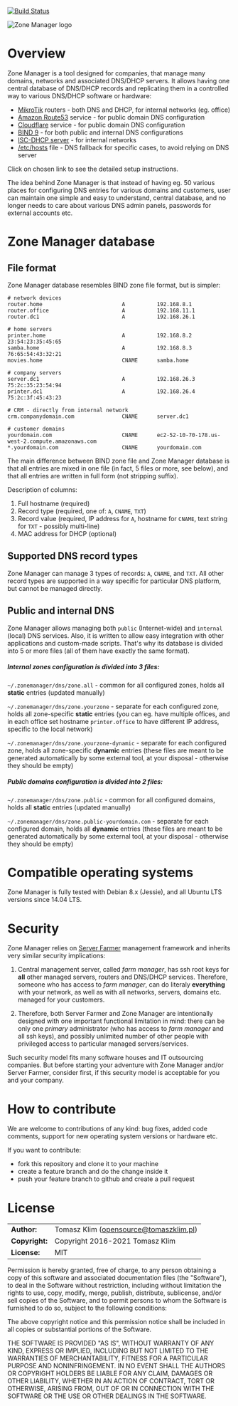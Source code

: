 [![Build Status](https://travis-ci.org/zonemanager/zonemanager.png?branch=master)](https://travis-ci.org/zonemanager/zonemanager)

![Zone Manager logo](docs/logo.png)


# Overview

Zone Manager is a tool designed for companies, that manage many domains, networks and associated DNS/DHCP servers. It allows having one central database of DNS/DHCP records and replicating them in a controlled way to various DNS/DHCP software or hardware:

- [MikroTik](docs/mikrotik.md) routers - both DNS and DHCP, for internal networks (eg. office)
- [Amazon Route53](docs/aws.md) service - for public domain DNS configuration
- [Cloudflare](docs/cloudflare.md) service - for public domain DNS configuration
- [BIND 9](docs/bind.md) - for both public and internal DNS configurations
- [ISC-DHCP server](docs/dhcp.md) - for internal networks
- [/etc/hosts](docs/hosts.md) file - DNS fallback for specific cases, to avoid relying on DNS server

Click on chosen link to see the detailed setup instructions.

The idea behind Zone Manager is that instead of having eg. 50 various places for configuring DNS entries for various domains and customers, user can maintain one simple and easy to understand, central database, and no longer needs to care about various DNS admin panels, passwords for external accounts etc.

# Zone Manager database

## File format

Zone Manager database resembles BIND zone file format, but is simpler:

```
# network devices
router.home                         A          192.168.8.1
router.office                       A          192.168.11.1
router.dc1                          A          192.168.26.1

# home servers
printer.home                        A          192.168.8.2       23:54:23:35:45:65
samba.home                          A          192.168.8.3       76:65:54:43:32:21
movies.home                         CNAME      samba.home

# company servers
server.dc1                          A          192.168.26.3      75:2c:35:23:54:94
printer.dc1                         A          192.168.26.4      75:2c:3f:45:43:23

# CRM - directly from internal network
crm.companydomain.com               CNAME      server.dc1

# customer domains
yourdomain.com                      CNAME      ec2-52-10-70-178.us-west-2.compute.amazonaws.com
*.yourdomain.com                    CNAME      yourdomain.com
```

The main difference between BIND zone file and Zone Manager database is that all entries are mixed in one file (in fact, 5 files or more, see below), and that all entries are written in full form (not stripping suffix).

Description of columns:

1. Full hostname (required)
2. Record type (required, one of: `A`, `CNAME`, `TXT`)
3. Record value (required, IP address for `A`, hostname for `CNAME`, text string for `TXT` - possibly multi-line)
4. MAC address for DHCP (optional)

## Supported DNS record types

Zone Manager can manage 3 types of records: `A`, `CNAME`, and `TXT`. All other record types are supported in a way specific for particular DNS platform, but cannot be managed directly.

## Public and internal DNS

Zone Manager allows managing both `public` (Internet-wide) and `internal` (local) DNS services. Also, it is written to allow easy integration with other applications and custom-made scripts. That's why its database is divided into 5 or more files (all of them have exactly the same format).

##### Internal zones configuration is divided into 3 files:

`~/.zonemanager/dns/zone.all` - common for all configured zones, holds all **static** entries (updated manually)

`~/.zonemanager/dns/zone.yourzone` - separate for each configured zone, holds all zone-specific **static** entries (you can eg. have multiple offices, and in each office set hostname `printer.office` to have different IP address, specific to the local network)

`~/.zonemanager/dns/zone.yourzone-dynamic` - separate for each configured zone, holds all zone-specific **dynamic** entries (these files are meant to be generated automatically by some external tool, at your disposal - otherwise they should be empty)

##### Public domains configuration is divided into 2 files:

`~/.zonemanager/dns/zone.public` - common for all configured domains, holds all **static** entries (updated manually)

`~/.zonemanager/dns/zone.public-yourdomain.com` - separate for each configured domain, holds all **dynamic** entries (these files are meant to be generated automatically by some external tool, at your disposal - otherwise they should be empty)

# Compatible operating systems

Zone Manager is fully tested with Debian 8.x (Jessie), and all Ubuntu LTS versions since 14.04 LTS.

# Security

Zone Manager relies on [Server Farmer](http://serverfarmer.org/basics.html) management framework and inherits very similar security implications:

1. Central management server, called *farm manager*, has ssh root keys for **all** other managed servers, routers and DNS/DHCP services. Therefore, someone who has access to *farm manager*, can do literaly **everything** with your network, as well as with all networks, servers, domains etc. managed for your customers.

2. Therefore, both Server Farmer and Zone Manager are intentionally designed with one important functional limitation in mind: there can be only one *primary* administrator (who has access to *farm manager* and all ssh keys), and possibly unlimited number of other people with privileged access to particular managed servers/services.

Such security model fits many software houses and IT outsourcing companies. But before starting your adventure with Zone Manager and/or Server Farmer, consider first, if this security model is acceptable for you and your company.

# How to contribute

We are welcome to contributions of any kind: bug fixes, added code comments, support for new operating system versions or hardware etc.

If you want to contribute:
- fork this repository and clone it to your machine
- create a feature branch and do the change inside it
- push your feature branch to github and create a pull request

# License

|                      |                                          |
|:---------------------|:-----------------------------------------|
| **Author:**          | Tomasz Klim (<opensource@tomaszklim.pl>) |
| **Copyright:**       | Copyright 2016-2021 Tomasz Klim          |
| **License:**         | MIT                                      |

Permission is hereby granted, free of charge, to any person obtaining a copy
of this software and associated documentation files (the "Software"), to deal
in the Software without restriction, including without limitation the rights
to use, copy, modify, merge, publish, distribute, sublicense, and/or sell
copies of the Software, and to permit persons to whom the Software is
furnished to do so, subject to the following conditions:

The above copyright notice and this permission notice shall be included in all
copies or substantial portions of the Software.

THE SOFTWARE IS PROVIDED "AS IS", WITHOUT WARRANTY OF ANY KIND, EXPRESS OR
IMPLIED, INCLUDING BUT NOT LIMITED TO THE WARRANTIES OF MERCHANTABILITY,
FITNESS FOR A PARTICULAR PURPOSE AND NONINFRINGEMENT. IN NO EVENT SHALL THE
AUTHORS OR COPYRIGHT HOLDERS BE LIABLE FOR ANY CLAIM, DAMAGES OR OTHER
LIABILITY, WHETHER IN AN ACTION OF CONTRACT, TORT OR OTHERWISE, ARISING FROM,
OUT OF OR IN CONNECTION WITH THE SOFTWARE OR THE USE OR OTHER DEALINGS IN THE
SOFTWARE.
